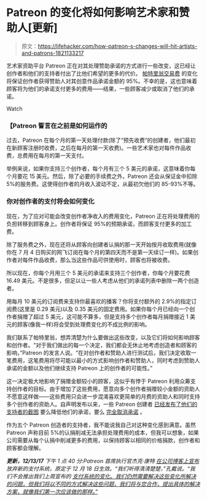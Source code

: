 # Patreon 的变化将如何影响艺术家和赞助人[更新]

> 原文：<https://lifehacker.com/how-patreon-s-changes-will-hit-artists-and-patrons-1821133217>

艺术家资助平台 Patreon 正在对其处理赞助承诺的方式进行一些改变，这已经让创作者和他们的支持者付出了比他们希望的更多的代价。 [帕特里翁交易费](https://blog.patreon.com/updating-patreons-fee-structure/) 的变化将保证创作者获得赞助人对其创意作品承诺金额的 95%。不幸的是，这也意味着顾客将为他们的承诺支付更多的费用——结果，一些顾客减少或取消了他们的承诺。

Watch

### 【Patreon 誓言在之前是如何运作的

过去，Patreon 在每个月的第一天处理付款(除了“预先收费”的创建者，他们最初在新顾客注册时收费，之后在每月的第一天收费)。一些艺术家也对每件作品收费，总费用在每月的第一天支付。

举例来说，如果你支持三个创作者，每个月有三个 5 美元的承诺，这意味着你每个月要花 15 美元。然后，除了必要的手续费之外，Patreon 还会从保证金中扣除 5%的服务费。这使得创作者的月收入波动不定，从最初欠他们的 85-93%不等。

### **你对创作者的支付将会如何变化**

现在，为了应对可能会改变创作者净收入的费用变化，Patreon 正在将处理费用的负担转移到顾客身上。创作者将保证 95%的预期承诺，而顾客支付更多的加工费。

除了服务费之外，现在还将从顾客向创建者认捐的那一天开始按月收取费用(就像你在 7 月 4 日购买的网飞订阅在每个月的第四天而不是第一天续订一样)。如果创作者对每件作品收费，那么当这些作品可供使用时，顾客也将被收费。

所以现在，你每个月用三个 5 美元的承诺来支持三个创作者，你每个月要花费 16.49 美元。不是很多，但足以让一些人考虑从他们的承诺列表中删除一两个创造者。

用每月 10 美元的订阅费来支持你最喜欢的播客？你将支付额外的 2.9%的指定订阅费(这里是 0.29 美元)以及 0.35 美元的固定费用。如果你每个月已经向一个创作者捐赠了超过 5 美元，这可能不算多，但是支持多个创作者每月捐赠接近 1 美元的顾客(像我一样)将会受到处理费变化的不成比例的影响。

我们联系了帕特里翁，想弄清楚为什么要做出这些改变，以及它们将如何影响顾客和创作者。“对于我们做出的每一个决定，我们都会无休止地考虑创造者和顾客的影响，”Patreon 的发言人说。“在对创作者和赞助人进行测试后，我们决定收取一笔费用，这笔费用将尽可能以最小的方式影响创作者和赞助人，同时考虑到赞助人承诺的金额以及他们继续支持 Patreon 上的创作者的可能性。”

这一决定极大地影响了捐赠金额较小的顾客，这似乎有悖于 Patreon 利用众筹支持创作者的目标。由于增加了这些费用，愿意向多个创作者捐赠较小金额的资助人不愿意这样做——这些费用只会进一步混淆喜欢更简单的月费的资助人和同时支持多个创作者的资助人。自声明发布以来，一些 Patreon 创建者 [已经发布了他们的支持者的截图](https://twitter.com/kateleth/status/939179324627759104) 要么降低他们的承诺，要么 [完全取消承诺](https://twitter.com/merrittk/status/938905447020548097) 。

作为五个 Patreon 创造者的支持者，我不能说我自己对这种变化感到满意。虽然 Patreon 声称目前 5%的认捐削减无法承担处理费用的成本，但我可以想象，如果公司需要从每个认捐中削减更多的费用，以保持顾客以相同的价格捐款，创作者和顾客都会理解。

***更新，12/13/17** 下午 1 点 40 分:Patreon 首席执行官杰克·康特* [*在公司博客上宣布*](https://blog.patreon.com/not-rolling-out-fees-change/) *放弃新的支付系统，原定于 12 月 18 日生效。“我们听得清清楚楚，”孔戴说。“我们不会推出我们上周宣布的* [*支付系统的变化。我们仍然需要解决这些变化所解决的问题，但我们将以不同的方式解决这些问题，我们将与您合作，提出具体的解决方案，就像我们第一次应该做的那样。”*](https://blog.patreon.com/updating-patreons-fee-structure/)